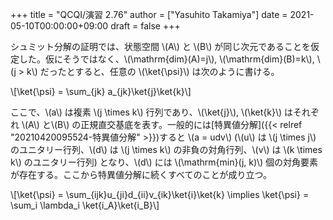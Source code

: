 +++
title = "QCQI/演習 2.76"
author = ["Yasuhito Takamiya"]
date = 2021-05-10T00:00:00+09:00
draft = false
+++

シュミット分解の証明では、状態空間 \\(A\\) と \\(B\\) が同じ次元であることを仮定した。仮にそうではなく、\\(\mathrm{dim}(A)=j\\), \\(\mathrm{dim}(B)=k\\), \\(j > k\\) だったとすると、任意の \\(\ket{\psi}\\) は次のように書ける。

\\[\ket{\psi} = \sum\_{jk} a\_{jk}\ket{j}\ket{k}\\]

ここで、\\(a\\) は複素 \\(j \times k\\) 行列であり、\\(\ket{j}\\), \\(\ket{k}\\) はそれぞれ \\(A\\) と\\(B\\) の正規直交基底を表す。一般的には[特異値分解]({{< relref "20210420095524-特異値分解" >}})すると \\(a = udv\\) (\\(u\\) は \\(j \times j\\) のユニタリー行列、\\(d\\) は \\(j \times k\\) の非負の対角行列、\\(v\\) は \\(k \times k\\) のユニタリー行列) となり、\\(d\\) には \\(\mathrm{min}(j, k)\\) 個の対角要素が存在する。ここから特異値分解に続くすべてのことが成り立つ。

\\[\ket{\psi} = \sum\_{ijk}u\_{ji}d\_{ii}v\_{ik}\ket{i}\ket{k} \implies \ket{\psi} = \sum\_i \lambda\_i \ket{i\_A}\ket{i\_B}\\]
